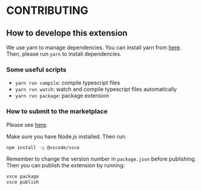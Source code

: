 CONTRIBUTING
=======================


## How to develope this extension

We use yarn to manage dependencies. You can install yarn from [here](https://yarnpkg.com/en/docs/install).
Then, please run `yarn` to install dependencies.

### Some useful scripts

- `yarn run compile`: compile typescript files
- `yarn run watch`: watch and compile typescript files automatically
- `yarn run package`: package extension 

### How to submit to the marketplace

Please see [here](https://code.visualstudio.com/docs/extensions/publish-extension).

Make sure you have Node.js installed. Then run:
```sh
npm install -g @vscode/vsce
```

Remember to change the version number in `package.json` before publishing.
Then you can publish the extension by running:
```sh
vsce package
vsce publish
```

